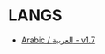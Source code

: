 # LANGS

<!--* [English - v1.7](en/)
* [Indonesia - v1.7](id/)
* [German - v1.5](de/)
* [Brazilian Portuguese - v1.6.4](br/)
* [Spanish / Español - v1.7](es/)
* [Italian - v1.7](it/)-->
* [Arabic / العربية - v1.7](ar/)